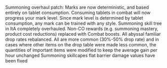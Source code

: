 Summoning overhaul patch:
Marks are now deterministic, and based entirely on tablet consumption. Consuming tablets in combat will now progress your mark level.
Since mark level is determined by tablet consumption, any mark can be trained with any style.
Summoning skill tree in ItA completely overhauled. Non-CO rewards (e.g. summoning mastery, product cost reductions) replaced with Combat boosts.
All abyssal familiar drop rates rebalanced. All are more common (30%-50% drop rate) and in cases where other items on the drop table were made less common, the quantities of important items were modified to keep the average gain per hour unchanged
Summoning skillcapes flat barrier damage values have been fixed